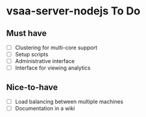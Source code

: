 vsaa-server-nodejs To Do
===

## Must have
- [ ] Clustering for multi-core support
- [ ] Setup scripts
- [ ] Administrative interface
- [ ] Interface for viewing analytics

## Nice-to-have
- [ ] Load balancing between multiple machines
- [ ] Documentation in a wiki